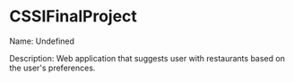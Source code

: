 # CSSIFinalProject

Name: Undefined

Description: Web application that suggests user with restaurants based on the user's preferences.
